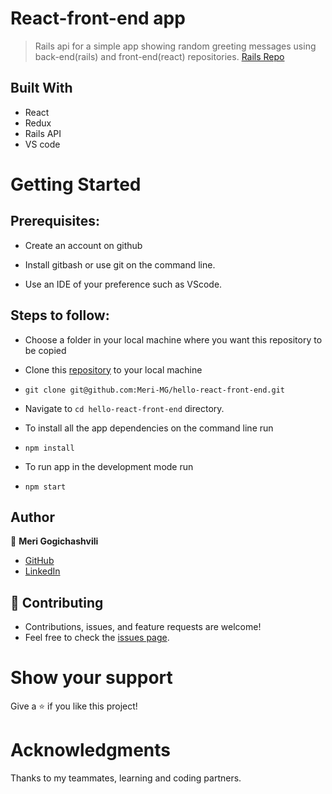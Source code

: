 # React-front-end app
> Rails api for a simple app showing random greeting messages using back-end(rails) and front-end(react) repositories.
> [Rails Repo](https://github.com/Meri-MG/hello-rails-back-end)
## Built With

- React
- Redux
- Rails API
- VS code

# Getting Started
## Prerequisites:


- Create an account on github

- Install gitbash or use git on the command line.

- Use an IDE of your preference such as VScode.

## Steps to follow:

- Choose a folder in your local machine where you want this repository to be copied

- Clone this [repository](https://github.com/Meri-MG/hello-react-front-end) to your local machine 
- ```
  git clone git@github.com:Meri-MG/hello-react-front-end.git
  ```

- Navigate to `cd hello-react-front-end`  directory.

- To install all the app dependencies on the command line run
- ```
  npm install
  ``` 
- To run app in the development mode run 
- ```
  npm start
  ```

## Author

:woman: **Meri Gogichashvili**

- [GitHub](https://github.com/Meri-MG)
- [LinkedIn](https://www.linkedin.com/in/meri-gogichashvili/)


## 🤝 Contributing
- Contributions, issues, and feature requests are welcome!
- Feel free to check the [issues page](https://github.com/Meri-MG/booking-home-front-end/issues).

# Show your support
Give a ⭐ if you like this project!

# Acknowledgments
Thanks to my teammates, learning and coding partners.
